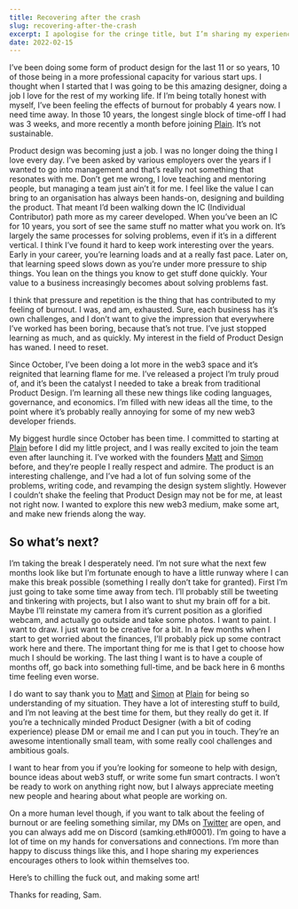 ```yaml
---
title: Recovering after the crash
slug: recovering-after-the-crash
excerpt: I apologise for the cringe title, but I’m sharing my experience with burnout and what I’m going to be doing over the next couple of months.
date: 2022-02-15
---
```


I’ve been doing some form of product design for the last 11 or so years, 10 of those being in a more professional capacity for various start ups. I thought when I started that I was going to be this amazing designer, doing a job I love for the rest of my working life. If I’m being totally honest with myself, I’ve been feeling the effects of burnout for probably 4 years now. I need time away. In those 10 years, the longest single block of time-off I had was 3 weeks, and more recently a month before joining [Plain](https://plain.com). It’s not sustainable.

Product design was becoming just a job. I was no longer doing the thing I love every day. I’ve been asked by various employers over the years if I wanted to go into management and that’s really not something that resonates with me. Don’t get me wrong, I love teaching and mentoring people, but managing a team just ain’t it for me. I feel like the value I can bring to an organisation has always been hands-on, designing and building the product. That meant I’d been walking down the IC (Individual Contributor) path more as my career developed. When you’ve been an IC for 10 years, you sort of see the same stuff no matter what you work on. It’s largely the same processes for solving problems, even if it’s in a different vertical. I think I’ve found it hard to keep work interesting over the years. Early in your career, you’re learning loads and at a really fast pace. Later on, that learning speed slows down as you’re under more pressure to ship things. You lean on the things you know to get stuff done quickly. Your value to a business increasingly becomes about solving problems fast.

I think that pressure and repetition is the thing that has contributed to my feeling of burnout. I was, and am, exhausted. Sure, each business has it’s own challenges, and I don’t want to give the impression that everywhere I’ve worked has been boring, because that’s not true. I’ve just stopped learning as much, and as quickly. My interest in the field of Product Design has waned. I need to reset.

Since October, I’ve been doing a lot more in the web3 space and it’s reignited that learning flame for me. I’ve released a project I’m truly proud of, and it’s been the catalyst I needed to take a break from traditional Product Design. I’m learning all these new things like coding languages, governance, and economics. I’m filled with new ideas all the time, to the point where it’s probably really annoying for some of my new web3 developer friends.

My biggest hurdle since October has been time. I committed to starting at [Plain](https://plain.com) before I did my little project, and I was really excited to join the team even after launching it. I’ve worked with the founders [Matt](https://twitter.com/mattvagni) and [Simon](https://twitter.com/simonrohrbach) before, and they’re people I really respect and admire. The product is an interesting challenge, and I’ve had a lot of fun solving some of the problems, writing code, and revamping the design system slightly. However I couldn’t shake the feeling that Product Design may not be for me, at least not right now. I wanted to explore this new web3 medium, make some art, and make new friends along the way.

## So what’s next?

I’m taking the break I desperately need. I’m not sure what the next few months look like but I’m fortunate enough to have a little runway where I can make this break possible (something I really don’t take for granted). First I’m just going to take some time away from tech. I’ll probably still be tweeting and tinkering with projects, but I also want to shut my brain off for a bit. Maybe I’ll reinstate my camera from it’s current position as a glorified webcam, and actually go outside and take some photos. I want to paint. I want to draw. I just want to be creative for a bit. In a few months when I start to get worried about the finances, I’ll probably pick up some contract work here and there. The important thing for me is that I get to choose how much I should be working. The last thing I want is to have a couple of months off, go back into something full-time, and be back here in 6 months time feeling even worse.

I do want to say thank you to [Matt](https://twitter.com/mattvagni) and [Simon](https://twitter.com/simonrohrbach) at [Plain](https://plain.com) for being so understanding of my situation. They have a lot of interesting stuff to build, and I’m not leaving at the best time for them, but they really do get it. If you’re a technically minded Product Designer (with a bit of coding experience) please DM or email me and I can put you in touch. They’re an awesome intentionally small team, with some really cool challenges and ambitious goals.

I want to hear from you if you’re looking for someone to help with design, bounce ideas about web3 stuff, or write some fun smart contracts. I won’t be ready to work on anything right now, but I always appreciate meeting new people and hearing about what people are working on.

On a more human level though, if you want to talk about the feeling of burnout or are feeling something similar, my DMs on [Twitter](https://twitter.com/samkingco) are open, and you can always add me on Discord (samking.eth#0001). I’m going to have a lot of time on my hands for conversations and connections. I’m more than happy to discuss things like this, and I hope sharing my experiences encourages others to look within themselves too.

Here’s to chilling the fuck out, and making some art!

Thanks for reading, Sam.
